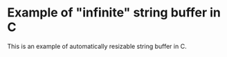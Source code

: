 # Example of "infinite" string buffer in C

This is an example of automatically resizable string buffer in C.
